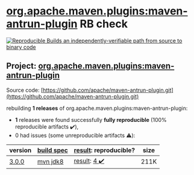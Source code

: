 [org.apache.maven.plugins:maven-antrun-plugin](https://search.maven.org/artifact/org.apache.maven.plugins/maven-antrun-plugin/) RB check
=======

[![Reproducible Builds](https://reproducible-builds.org/images/logos/rb.svg) an independently-verifiable path from source to binary code](https://reproducible-builds.org/)

## Project: [org.apache.maven.plugins:maven-antrun-plugin](https://search.maven.org/artifact/org.apache.maven.plugins/maven-antrun-plugin/)

Source code: [https://github.com/apache/maven-antrun-plugin.git](https://github.com/apache/maven-antrun-plugin.git)

rebuilding **1 releases** of org.apache.maven.plugins:maven-antrun-plugin:
- **1** releases were found successfully **fully reproducible** (100% reproducible artifacts :heavy_check_mark:),
- 0 had issues (some unreproducible artifacts :warning:):

| version | [build spec](/BUILDSPEC.md) | [result](https://reproducible-builds.org/docs/jvm/): reproducible? | size |
| -- | --------- | ------ | -- |
| [3.0.0](https://search.maven.org/artifact/org.apache.maven.plugins/maven-antrun-plugin/3.0.0/pom) | [mvn jdk8](maven-antrun-plugin-3.0.0.buildspec) | [result](maven-antrun-plugin-3.0.0.buildinfo): [4 :heavy_check_mark: ](maven-antrun-plugin-3.0.0.buildcompare) | 211K |
